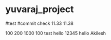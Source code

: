 # yuvaraj_project

#test
#commit check
11.33
11.38

100
200
1000
100 test
hello
12345
hello Akilesh
